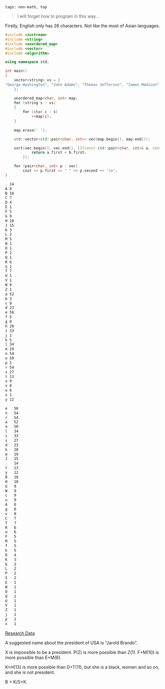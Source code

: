 ```
tags: non-math, top
```

> I will forget how to program in this way...

Firstly, English only has 26 characters. Not like the most of Asian languages.

```cpp
#include <iostream>
#include <string>
#include <unordered_map>
#include <vector>
#include <algorithm>

using namespace std;

int main()
{
	vector<string> vs = {
"George Washington", "John Adams", "Thomas Jefferson", "James Madison", "James Monroe", "John Quincy Adams", "Andrew Jackson", "Martin Van Buren", "William Henry Harrison", "John Tyler", "James K. Polk", "Zachary Taylor", "Millard Fillmore", "Franklin Pierce", "James Buchanan", "Abraham Lincoln", "Andrew Johnson", "Ulysses S. Grant", "Rutherford B. Hayes", "James A. Garfield", "Chester A. Arthur", "Grover Cleveland", "Benjamin Harrison", "Grover Cleveland", "William McKinley", "Theodore Roosevelt", "William Howard Taft", "Woodrow Wilson", "Warren G. Harding", "Calvin Coolidge", "Herbert Hoover", "Franklin D. Roosevelt", "Harry S. Truman", "Dwight D. Eisenhower", "John F. Kennedy", "Lyndon B. Johnson", "Richard Nixon", "Gerald Ford", "Jimmy Carter", "Ronald Reagan", "George H.W. Bush", "Bill Clinton", "George W. Bush", "Barack Obama", "Donald Trump", "Joe Biden"
	};

	unordered_map<char, int> map;
	for (string s : vs)
	{
		for (char c : s)
			++map[c];
	}
	
	map.erase(' ');

	std::vector<std::pair<char, int>> vec(map.begin(), map.end());	

	sort(vec.begin(), vec.end(), [](const std::pair<char, int>& a, const std::pair<char, int>& b) {
        	return a.first < b.first;
    	});

	for (pair<char, int> p : vec)
		cout << p.first << " " << p.second << '\n';
}
```

```bash
. 14
A 8
B 10
C 7
D 4
E 1
F 5
G 9
H 10
J 15
K 3
L 2
M 5
N 1
O 1
P 2
Q 1
R 6
S 2
T 7
U 1
V 1
W 9
Z 1
a 52
b 3
c 9
d 23
e 56
f 5
g 8
h 20
i 33
j 1
k 5
l 34
m 19
n 54
o 50
p 1
r 54
s 27
t 13
u 9
v 8
w 6
x 1
y 12
```

```bash
e	56
n	54
r	54
a	52
o	50
l	34
i	33
s	27
d	23
h	20
m	19
J	15
.	14
t	13
y	12
B	10
H	10
G	9
W	9
c	9
u	9
A	8
g	8
v	8
C	7
T	7
R	6
w	6
F	5
M	5
f	5
k	5
D	4
K	3
b	3
L	2
P	2
S	2
E	1
N	1
O	1
Q	1
U	1
V	1
Z	1
j	1
p	1
x	1
```
[Research Data](research.ods)

A suggested name about the president of USA is "Jarold Brando".

X is impossible to be a president. P(2) is more possible than Z(1). F+M(10) is more possible than E+M(6). 

K+H(13) is more possible than D+T(11), but she is a black, women and so on, and she is not president.

B > K/S+K.